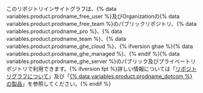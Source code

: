 このリポジトリインサイトグラフは、{% data variables.product.prodname_free_user %}及びOrganizationの{% data variables.product.prodname_free_team %}のパブリックリポジトリ、{% data variables.product.prodname_pro %}、{% data variables.product.prodname_team %}、{% data variables.product.prodname_ghe_cloud %}、{% ifversion ghae %}{% data variables.product.prodname_ghe_managed %}、{% endif %}{% data variables.product.prodname_ghe_server %}のパブリック及びプライベートリポジトリで利用できます。{% ifversion fpt %}詳しい情報については「[リポジトリグラフについて](/articles/about-repository-graphs)」及び「[{% data variables.product.prodname_dotcom %}の製品](/articles/github-s-products)」を参照してください。{% endif %}
